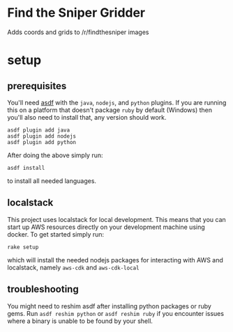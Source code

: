 # Find the Sniper Gridder

Adds coords and grids to /r/findthesniper images

# setup

## prerequisites

You'll need [asdf](https://asdf-vm.com/) with the `java`, `nodejs`, and `python` plugins. If you are running this on a 
platform that doesn't package `ruby` by default (Windows) then you'll also need to install that, any version should work. 

```shell
asdf plugin add java
asdf plugin add nodejs
asdf plugin add python
```

After doing the above simply run:

```shell
asdf install
``` 

to install all needed languages.

## localstack

This project uses localstack for local development. This means that you can start up AWS resources directly on your 
development machine using docker. To get started simply run:

```shell
rake setup
```

which will install the needed nodejs packages for interacting with AWS and localstack, namely `aws-cdk` and `aws-cdk-local`


## troubleshooting

You might need to reshim asdf after installing python packages or ruby gems. Run `asdf reshim python` or 
`asdf reshim ruby` if you encounter issues where a binary is unable to be found by your shell. 
